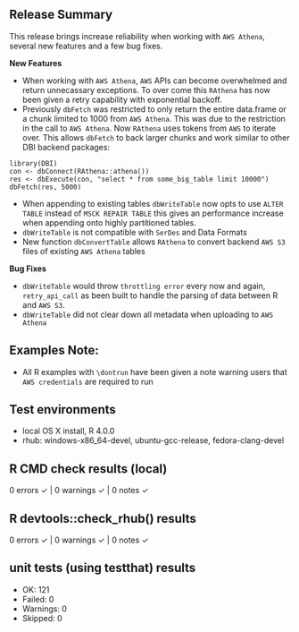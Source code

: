 ## Release Summary
This release brings increase reliability when working with `AWS Athena`, several new features and a few bug fixes.

**New Features**
* When working with `AWS Athena`, `AWS` APIs can become overwhelmed and return unnecassary exceptions. To over come this `RAthena` has now been given a retry capability with exponential backoff.
* Previously `dbFetch` was restricted to only return the entire data.frame or a chunk limited to 1000 from `AWS Athena`. This was due to the restriction in the call to `AWS Athena`. Now `RAthena` uses tokens from `AWS` to iterate over. This allows `dbFetch` to back larger chunks and work similar to other DBI backend packages:

```
library(DBI)
con <- dbConnect(RAthena::athena())
res <- dbExecute(con, "select * from some_big_table limit 10000")
dbFetch(res, 5000)
```

* When appending to existing tables `dbWriteTable` now opts to use `ALTER TABLE` instead of `MSCK REPAIR TABLE` this gives an performance increase when appending onto highly partitioned tables.
* `dbWriteTable` is not compatible with `SerDes` and Data Formats
* New function `dbConvertTable` allows `RAthena` to convert backend `AWS S3` files of existing `AWS Athena` tables

**Bug Fixes**
* `dbWriteTable` would throw `throttling error` every now and again, `retry_api_call` as been built to handle the parsing of data between R and `AWS S3`.
* `dbWriteTable` did not clear down all metadata when uploading to `AWS Athena`

## Examples Note:
* All R examples with `\dontrun` have been given a note warning users that `AWS credentials` are required to run

## Test environments
* local OS X install, R 4.0.0
* rhub: windows-x86_64-devel, ubuntu-gcc-release, fedora-clang-devel

## R CMD check results (local)
0 errors ✓ | 0 warnings ✓ | 0 notes ✓

## R devtools::check_rhub() results
0 errors ✓ | 0 warnings ✓ | 0 notes ✓

## unit tests (using testthat) results
* OK:       121
* Failed:   0
* Warnings: 0
* Skipped:  0